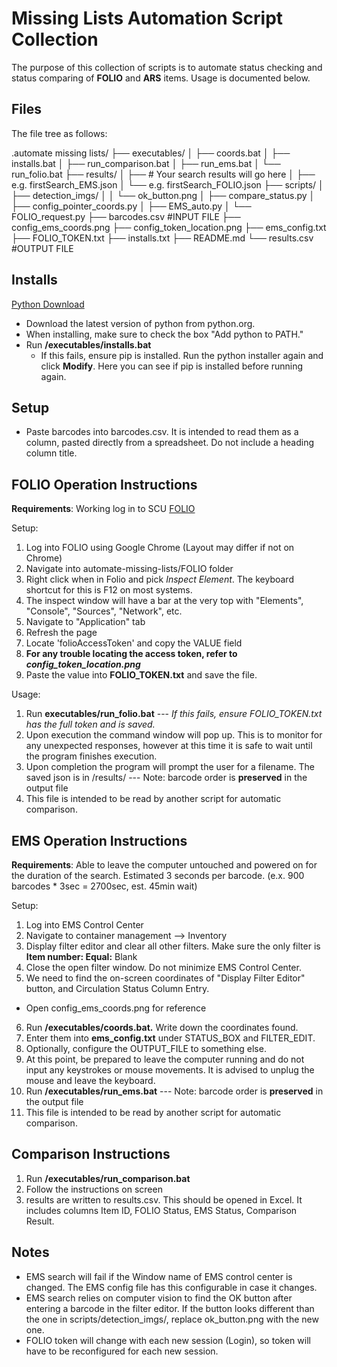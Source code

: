 # Missing Lists Automation Script Collection

The purpose of this collection of scripts is to automate status checking and status comparing of **FOLIO** and **ARS** items. Usage is documented below.

## Files

The file tree as follows: 

.automate missing lists/
    ├── executables/
    │   ├── coords.bat
    │   ├── installs.bat
    │   ├── run_comparison.bat
    │   ├── run_ems.bat
    │   └── run_folio.bat
    ├── results/
    │   ├── # Your search results will go here
    │   ├── e.g. firstSearch_EMS.json
    │   └── e.g. firstSearch_FOLIO.json
    ├── scripts/
    │   ├── detection_imgs/
    │   │   └── ok_button.png
    │   ├── compare_status.py
    │   ├── config_pointer_coords.py
    │   ├── EMS_auto.py
    │   └── FOLIO_request.py
    ├── barcodes.csv #INPUT FILE
    ├── config_ems_coords.png
    ├── config_token_location.png
    ├── ems_config.txt
    ├── FOLIO_TOKEN.txt
    ├── installs.txt
    ├── README.md
    └── results.csv #OUTPUT FILE



## Installs
[Python Download](https://www.python.org/downloads/)	
- Download the latest version of python from python.org. 
- When installing, make sure to check the box "Add python to PATH." 
- Run **/executables/installs.bat**
	- If this fails, ensure pip is installed. Run the python installer again and click **Modify**. Here you can see if pip is installed before running again.

## Setup
- Paste barcodes into barcodes.csv. It is intended to read them as a column, pasted directly from a spreadsheet. Do not include a heading column title. 

## FOLIO Operation Instructions
**Requirements**: Working log in to SCU  [FOLIO](https://scu.folio.indexdata.com/)

Setup:
1. Log into FOLIO using Google Chrome (Layout may differ if not on Chrome)
2. Navigate into automate-missing-lists/FOLIO folder
3. Right click when in Folio and pick *Inspect Element*. The keyboard shortcut for this is F12 on most systems.
4. The inspect window will have a bar at the very top with "Elements", "Console", "Sources", "Network", etc.
5. Navigate to "Application" tab
6. Refresh the page
7. Locate 'folioAccessToken' and copy the VALUE field
8. **For any trouble locating the access token, refer to *config_token_location.png***
9. Paste the value into **FOLIO_TOKEN.txt** and save the file.

Usage:
1. Run **executables/run_folio.bat** --- *If this fails, ensure FOLIO_TOKEN.txt has the full token and is saved.*
11. Upon execution the command window will pop up. This is to monitor for any unexpected responses, however at this time it is safe to wait until the program finishes execution.
12. Upon completion the program will prompt the user for a filename. The saved json is in /results/
	--- Note: barcode order is **preserved** in the output file
13. This file is intended to be read by another script for automatic comparison.

## EMS Operation Instructions

**Requirements**: Able to leave the computer untouched and powered on for the duration of the search. Estimated 3 seconds per barcode. (e.x. 900 barcodes * 3sec = 2700sec, est. 45min wait)

Setup:
1. Log into EMS Control Center
2. Navigate to container management --> Inventory
3. Display filter editor and clear all other filters. Make sure the only filter is **Item number: Equal:** Blank
4. Close the open filter window. Do not minimize EMS Control Center.
5. We need to find the on-screen coordinates of "Display Filter Editor" button, and Circulation Status Column Entry.
- Open config_ems_coords.png for reference
6. Run **/executables/coords.bat.** Write down the coordinates found. 
7. Enter them into **ems_config.txt** under STATUS_BOX and FILTER_EDIT.
8. Optionally, configure the OUTPUT_FILE to something else.
9. At this point, be prepared to leave the computer running and do not input any keystrokes or mouse movements. It is advised to unplug the mouse and leave the keyboard.
10. Run **/executables/run_ems.bat**
--- Note: barcode order is **preserved** in the output file
11. This file is intended to be read by another script for automatic comparison.



## Comparison Instructions
1. Run **/executables/run_comparison.bat**
2. Follow the instructions on screen
3. results are written to results.csv. This should be opened in Excel. It includes columns Item ID, FOLIO Status, EMS Status, Comparison Result.


## Notes
- EMS search will fail if the Window name of EMS control center is changed. The EMS config file  has this configurable in case it changes.
- EMS search relies on computer vision to  find the OK button after entering a barcode in the filter editor. If the button looks different than the one in scripts/detection_imgs/, replace ok_button.png with the new one.
- FOLIO token will change with each new session (Login), so token will have to be reconfigured for each new session.


